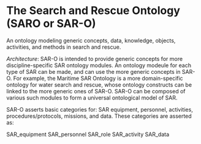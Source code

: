 # The Search and Rescue Ontology (SARO or SAR-O)
An ontology modeling generic concepts, data, knowledge, objects, activities, and methods in search and rescue.

_Architecture_: SAR-O is intended to provide generic concepts for more discipline-specific SAR ontology modules. An ontology modeule for each type of SAR can be made, and can use the more generic concepts in SAR-O. For example, the Maritime SAR Ontology is a more domain-specific ontology for water search and rescue, whose ontology constructs can be linked to the more generic ones of SAR-O. SAR-O can be composed of various such modules to form a universal ontological model of SAR.

SAR-O asserts basic categories for: SAR equipment, personnel, activities, procedures/protocols, missions, and data. These categories are asserted as:

SAR_equipment
SAR_personnel
SAR_role
SAR_activity
SAR_data
